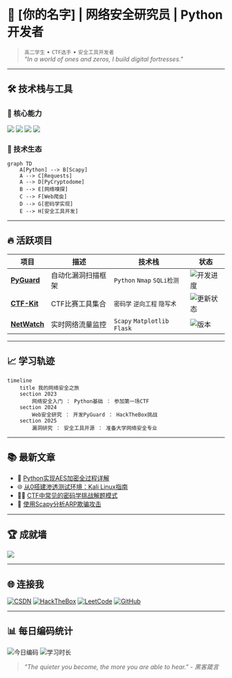 # 🚀 [你的名字] | 网络安全研究员 | Python开发者

> `高二学生` • `CTF选手` • `安全工具开发者`  
> *"In a world of ones and zeros, I build digital fortresses."*

---

## 🛠️ 技术栈与工具

### 🔌 核心能力
![](https://img.shields.io/badge/Python-3776AB?style=for-the-badge&logo=python&logoColor=white)
![](https://img.shields.io/badge/Cyber_Security-228B22?style=for-the-badge&logo=shield-lock&logoColor=white)
![](https://img.shields.io/badge/Penetration_Testing-FF6A00?style=for-the-badge&logo=target&logoColor=white)
![](https://img.shields.io/badge/Network_Analysis-00599C?style=for-the-badge&logo=wireshark&logoColor=white)

### 🧩 技术生态
```mermaid
graph TD
    A[Python] --> B[Scapy]
    A --> C[Requests]
    A --> D[PyCryptodome]
    B --> E[网络嗅探]
    C --> F[Web爬虫]
    D --> G[密码学实现]
    E --> H[安全工具开发]
```
---

## 🔥 活跃项目

| 项目 | 描述 | 技术栈 | 状态 |
|------|------|--------|------|
| [**PyGuard**](https://github.com/yourname) | 自动化漏洞扫描框架 | `Python` `Nmap` `SQLi检测` | ![开发进度](https://geps.dev/progress/75) |
| [**CTF-Kit**](https://github.com/yourname) | CTF比赛工具集合 | `密码学` `逆向工程` `隐写术` | ![更新状态](https://img.shields.io/badge/持续更新-brightgreen) |
| [**NetWatch**](https://github.com/yourname) | 实时网络流量监控 | `Scapy` `Matplotlib` `Flask` | ![版本](https://img.shields.io/badge/v1.2.0-blue) |

---

## 📈 学习轨迹

```mermaid
timeline
    title 我的网络安全之旅
    section 2023
        网络安全入门 ： Python基础 ： 参加第一场CTF
    section 2024
        Web安全研究 ： 开发PyGuard ： HackTheBox挑战
    section 2025
        漏洞研究 ： 安全工具开源 ： 准备大学网络安全专业
```

---

## 📚 最新文章

- 🔐 [Python实现AES加密全过程详解](https://yourblog.com/aes-in-python)
- 🌐 [从0搭建渗透测试环境：Kali Linux指南](https://yourblog.com/kali-setup)
- 🕵️‍♂️ [CTF中常见的密码学挑战解题模式](https://yourblog.com/ctf-crypto)
- 🧩 [使用Scapy分析ARP欺骗攻击](https://yourblog.com/arp-spoofing)

---

## 🏆 成就墙

![](https://github-profile-trophy.vercel.app/?username=YUHang-Y&theme=onedark&column=4&margin-w=15&margin-h=15&title=MultiLanguage,Commit,PullRequest,Repositories)

---

## 🌐 连接我

[![CSDN](https://img.shields.io/badge/CSDN-技术博客-FF0000?style=flat&logo=c&logoColor=white)](https://blog.csdn.net/2301_82206160?type=blog)
[![HackTheBox](https://img.shields.io/badge/HackTheBox-挑战平台-9FEF00?style=flat&logo=hackthebox&logoColor=black)](https://app.hackthebox.com/profile/你的ID)
[![LeetCode](https://img.shields.io/badge/LeetCode-算法训练-FFA116?style=flat&logo=leetcode&logoColor=black)](https://leetcode.com/你的ID)
[![GitHub](https://img.shields.io/badge/GitHub-代码仓库-181717?style=flat&logo=github&logoColor=white)](https://github.com/YUHang-Y)

---

## 📊 每日编码统计

![今日编码](https://img.shields.io/badge/dynamic/json?label=今日代码行数&query=$.data&url=https://api.codetracker.xyz/user/你的ID&color=blueviolet)
![学习时长](https://img.shields.io/badge/本周学习-15h%2045m-blue)

> *"The quieter you become, the more you are able to hear." - 黑客箴言*

